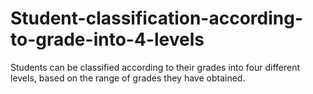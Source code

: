 # Student-classification-according-to-grade-into-4-levels

Students can be classified according to their grades into four different levels, based on the range of grades they have obtained.
